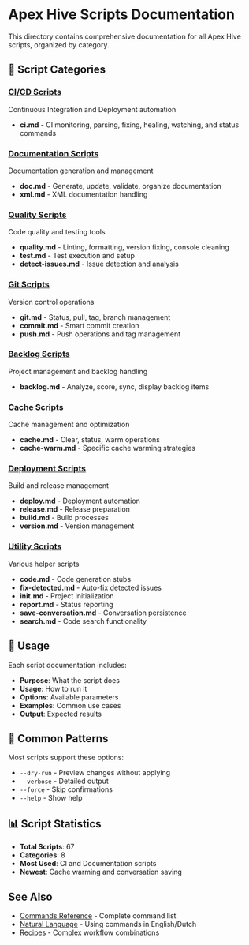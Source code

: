 # Apex Hive Scripts Documentation

This directory contains comprehensive documentation for all Apex Hive scripts, organized by category.

## 📂 Script Categories

### [CI/CD Scripts](./ci/)
Continuous Integration and Deployment automation
- **ci.md** - CI monitoring, parsing, fixing, healing, watching, and status commands

### [Documentation Scripts](./doc/)
Documentation generation and management
- **doc.md** - Generate, update, validate, organize documentation
- **xml.md** - XML documentation handling

### [Quality Scripts](./quality/)
Code quality and testing tools
- **quality.md** - Linting, formatting, version fixing, console cleaning
- **test.md** - Test execution and setup
- **detect-issues.md** - Issue detection and analysis

### [Git Scripts](./git/)
Version control operations
- **git.md** - Status, pull, tag, branch management
- **commit.md** - Smart commit creation
- **push.md** - Push operations and tag management

### [Backlog Scripts](./backlog/)
Project management and backlog handling
- **backlog.md** - Analyze, score, sync, display backlog items

### [Cache Scripts](./cache/)
Cache management and optimization
- **cache.md** - Clear, status, warm operations
- **cache-warm.md** - Specific cache warming strategies

### [Deployment Scripts](./deployment/)
Build and release management
- **deploy.md** - Deployment automation
- **release.md** - Release preparation
- **build.md** - Build processes
- **version.md** - Version management

### [Utility Scripts](./utilities/)
Various helper scripts
- **code.md** - Code generation stubs
- **fix-detected.md** - Auto-fix detected issues
- **init.md** - Project initialization
- **report.md** - Status reporting
- **save-conversation.md** - Conversation persistence
- **search.md** - Code search functionality

## 🚀 Usage

Each script documentation includes:
- **Purpose**: What the script does
- **Usage**: How to run it
- **Options**: Available parameters
- **Examples**: Common use cases
- **Output**: Expected results

## 🔧 Common Patterns

Most scripts support these options:
- `--dry-run` - Preview changes without applying
- `--verbose` - Detailed output
- `--force` - Skip confirmations
- `--help` - Show help

## 📊 Script Statistics

- **Total Scripts**: 67
- **Categories**: 8
- **Most Used**: CI and Documentation scripts
- **Newest**: Cache warming and conversation saving

## See Also

- [Commands Reference](../reference/commands-reference.md) - Complete command list
- [Natural Language](../guides/natural-language.md) - Using commands in English/Dutch
- [Recipes](../guides/recipes.md) - Complex workflow combinations